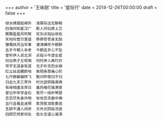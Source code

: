 +++
author = '王咏刚'
title = '星际行'
date = 2014-12-26T00:00:00
draft = false
+++

<div class="poem">

```
绿水晴烟孤嶂外  凌霄际远无聊赖
四海何知星汉广  斯人何似原上艾
飘飘盈盈风吹絮  仗剑点指仙侠处
天地何啻万里遥  莽莽苍苍身无助
慷慨扶风当年事  凄清横吹今朝醉
去岁今朝人未老  今朝去岁心不坠
曾听伊人说北溟  点指斗牛虚女星
何日燕子又呢喃  何时伊人再叮咛
穹宇无涯身有涯  无才补天怨女娲
红尘丝连藕断地  紫陌疾首痛心阶
七尺微躯辗转飞  敢问昨夜归不归
归去九天三界外  时光逆转路熹微
有缘相逢及笄日  羞将梅花插满室
曾记中年学金石  夜尽一烛听琴瑟
恋恋尽失身外物  怅怅空念画中佛
且行且看且迷惘  愈哭愈泪愈委屈
言辞不通人间世  方外光阴自流逝
四顾茫然家何在  低头无语心凝滞
```

</div>
